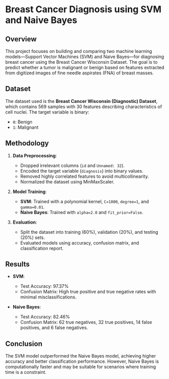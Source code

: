 # Breast Cancer Diagnosis using SVM and Naive Bayes

## Overview
This project focuses on building and comparing two machine learning models—Support Vector Machines (SVM) and Naive Bayes—for diagnosing breast cancer using the Breast Cancer Wisconsin Dataset. The goal is to predict whether a tumor is malignant or benign based on features extracted from digitized images of fine needle aspirates (FNA) of breast masses.

## Dataset
The dataset used is the **Breast Cancer Wisconsin (Diagnostic) Dataset**, which contains 569 samples with 30 features describing characteristics of cell nuclei. The target variable is binary:
- `0`: Benign
- `1`: Malignant

## Methodology
1. **Data Preprocessing**:
   - Dropped irrelevant columns (`id` and `Unnamed: 32`).
   - Encoded the target variable (`diagnosis`) into binary values.
   - Removed highly correlated features to avoid multicollinearity.
   - Normalized the dataset using MinMaxScaler.

2. **Model Training**:
   - **SVM**: Trained with a polynomial kernel, `C=1000`, `degree=1`, and `gamma=0.01`.
   - **Naive Bayes**: Trained with `alpha=2.0` and `fit_prior=False`.

3. **Evaluation**:
   - Split the dataset into training (60%), validation (20%), and testing (20%) sets.
   - Evaluated models using accuracy, confusion matrix, and classification report.

## Results
- **SVM**:
  - Test Accuracy: 97.37%
  - Confusion Matrix: High true positive and true negative rates with minimal misclassifications.

- **Naive Bayes**:
  - Test Accuracy: 82.46%
  - Confusion Matrix: 62 true negatives, 32 true positives, 14 false positives, and 6 false negatives.

## Conclusion
The SVM model outperformed the Naive Bayes model, achieving higher accuracy and better classification performance. However, Naive Bayes is computationally faster and may be suitable for scenarios where training time is a constraint.
